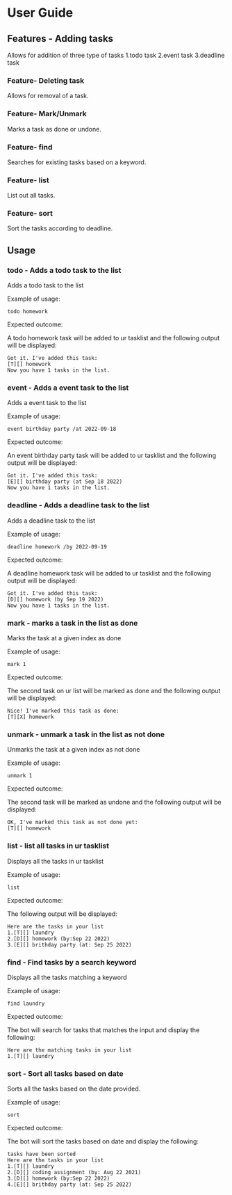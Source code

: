 # User Guide

## Features - Adding tasks
Allows for addition of three type of tasks
1.todo task
2.event task
3.deadline task

### Feature- Deleting task

Allows for removal of a task.

### Feature- Mark/Unmark

Marks a task as done or undone.

### Feature- find

Searches for existing tasks based on a keyword.

### Feature- list

List out all tasks.

### Feature- sort

Sort the tasks according to deadline.

## Usage

### todo - Adds a todo task to the list

Adds a todo task to the list

Example of usage: 

`todo homework`

Expected outcome:

A todo homework task will be added to ur tasklist and the following output will be displayed:

```
Got it. I've added this task:
[T][] homework
Now you have 1 tasks in the list.
```

### event - Adds a event task to the list

Adds a event task to the list

Example of usage: 

`event birthday party /at 2022-09-18`

Expected outcome:

An event birthday party task will be added to ur tasklist and the following output will be displayed:

```
Got it. I've added this task:
[E][] birthday party (at Sep 18 2022)
Now you have 1 tasks in the list.
```
### deadline - Adds a deadline task to the list

Adds a deadline task to the list

Example of usage: 

`deadline homework /by 2022-09-19`

Expected outcome:

A deadline homework task will be added to ur tasklist and the following output will be displayed:

```
Got it. I've added this task:
[D][] homework (by Sep 19 2022)
Now you have 1 tasks in the list.
```

### mark - marks a task in the list as done

Marks the task at a given index as done

Example of usage: 

`mark 1`

Expected outcome:

The second task on ur list will be marked as done and the following output will be displayed:

```
Nice! I've marked this task as done:
[T][X] homework
```
### unmark - unmark a task in the list as not done

Unmarks the task at a given index as not done

Example of usage: 

`unmark 1`

Expected outcome:

The second task will be marked as undone and the following output will be displayed:

```
OK, I've marked this task as not done yet:
[T][] homework
```

### list - list all tasks in ur tasklist

Displays all the tasks in ur tasklist

Example of usage: 

`list`

Expected outcome:

The following output will be displayed:

```
Here are the tasks in your list
1.[T][] laundry
2.[D][] homework (by:Sep 22 2022)
3.[E][] brithday party (at: Sep 25 2022)
```

### find - Find tasks by a search keyword

Displays all the tasks matching a keyword

Example of usage: 

`find laundry`

Expected outcome:

The bot will search for tasks that matches the input and display the following:

```
Here are the matching tasks in your list
1.[T][] laundry
```

### sort - Sort all tasks based on date

Sorts all the tasks based on the date provided.

Example of usage: 

`sort`

Expected outcome:

The bot will sort the tasks based on date and display the following:

```
tasks have been sorted
Here are the tasks in your list
1.[T][] laundry
2.[D][] coding assignment (by: Aug 22 2021)
3.[D][] homework (by:Sep 22 2022)
4.[E][] brithday party (at: Sep 25 2022)
```

